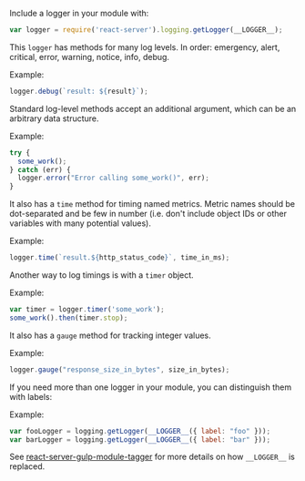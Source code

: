 Include a logger in your module with:

```javascript
var logger = require('react-server').logging.getLogger(__LOGGER__);
```

This `logger` has methods for many log levels. In order: emergency, alert,
critical, error, warning, notice, info, debug.

Example:

```javascript
logger.debug(`result: ${result}`);
```

Standard log-level methods accept an additional argument, which can be an
arbitrary data structure.

Example:

```javascript
try {
  some_work();
} catch (err) {
  logger.error("Error calling some_work()", err);
}
```

It also has a `time` method for timing named metrics.  Metric names
should be dot-separated and be few in number (i.e. don't include object
IDs or other variables with many potential values).

Example:

```javascript
logger.time(`result.${http_status_code}`, time_in_ms);
```

Another way to log timings is with a `timer` object.

Example:

```javascript
var timer = logger.timer('some_work');
some_work().then(timer.stop);
```

It also has a `gauge` method for tracking integer values.

Example:

```javascript
logger.gauge("response_size_in_bytes", size_in_bytes);
```

If you need more than one logger in your module, you can distinguish them
with labels:

Example:

```javascript
var fooLogger = logging.getLogger(__LOGGER__({ label: "foo" }));
var barLogger = logging.getLogger(__LOGGER__({ label: "bar" }));
```

See [react-server-gulp-module-tagger](https://github.com/redfin/react-server/tree/master/packages/react-server-module-tagger) for more details on how `__LOGGER__` is
replaced.
